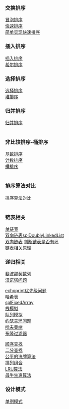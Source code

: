 ### 交换排序
<a href="https://github.com/tiancityycf/algorithm/blob/master/bubbleSort.php" target="_blank" >冒泡排序</a> </br>
<a href="https://github.com/tiancityycf/algorithm/blob/master/quickSort.php" target="_blank" >快速排序</a></br>
<a href="https://github.com/tiancityycf/algorithm/blob/master/simpleQuickSort.php" target="_blank" >简单实现快速排序</a></br>

### 插入排序
<a href="https://github.com/tiancityycf/algorithm/blob/master/insertSort.php" target="_blank" >插入排序</a></br>
<a href="https://github.com/tiancityycf/algorithm/blob/master/shellSort.php" target="_blank" >希尔排序</a></br>

### 选择排序
<a href="https://github.com/tiancityycf/algorithm/blob/master/selectSort.php" target="_blank" >选择排序</a></br>
<a href="https://github.com/tiancityycf/algorithm/blob/master/heapSort.php" target="_blank" >堆排序</a></br>

### 归并排序
<a href="https://github.com/tiancityycf/algorithm/blob/master/mergeSort.php" target="_blank" >归并排序</a></br>
</br>

### 非比较排序-桶排序
<a href="https://github.com/tiancityycf/algorithm/blob/master/radixSort.php" target="_blank" >基数排序</a></br>
<a href="https://github.com/tiancityycf/algorithm/blob/master/countSort.php" target="_blank" >计数排序</a></br>
<a href="https://github.com/tiancityycf/algorithm/blob/master/bucketSort.php" target="_blank" >桶排序</a></br>
</br>
### 排序算法对比
<a href="https://github.com/tiancityycf/algorithm/blob/master/theory/sort.md" target="_blank" >排序算法对比</a></br>
</br>

### 链表相关
<a href="https://github.com/tiancityycf/algorithm/blob/master/linkList.php" target="_blank" >单链表</a></br>
<a href="https://github.com/tiancityycf/algorithm/blob/master/splDoublyLinkedList.php" target="_blank" >双向链表splDoublyLinkedList</a></br>
<a href="https://github.com/tiancityycf/algorithm/blob/master/doublyLinkedList.php" target="_blank" >双向链表</a>
<a href="https://github.com/tiancityycf/algorithm/blob/master/linkedcycle.php" target="_blank" >判断链表是否有环</a></br>
<a href="https://github.com/tiancityycf/algorithm/blob/master/theory/linkedCycle.md" target="_blank" >链表相关原理</a></br>

### 递归相关
<a href="https://github.com/tiancityycf/algorithm/blob/master/fbnq.php" target="_blank" >斐波那契数列</a></br>
<a href="https://github.com/tiancityycf/algorithm/blob/master/hanoi.php" target="_blank" >汉诺塔问题</a></br>

<a href="https://github.com/tiancityycf/algorithm/blob/master/echoprint.php" target="_blank" >echoprint优先级问题</a></br>
<a href="https://github.com/tiancityycf/algorithm/blob/master/hashTable.php" target="_blank" >哈希表</a></br>
<a href="https://github.com/tiancityycf/algorithm/blob/master/splFixedArray.php" target="_blank" >splFixedArray</a></br>
<a href="https://github.com/tiancityycf/algorithm/blob/master/stack.php" target="_blank" >栈模拟</a></br>
<a href="https://github.com/tiancityycf/algorithm/blob/master/queue.php" target="_blank" >队列模拟</a></br>
<a href="https://github.com/tiancityycf/algorithm/blob/master/josephRing.php" target="_blank" >约瑟夫环问题</a></br>
<a href="https://github.com/tiancityycf/algorithm/blob/master/theory/HuffmanTree.md" target="_blank" >哈夫曼树</a></br>
<a href="https://github.com/tiancityycf/algorithm/blob/master/theory/bloom.md" target="_blank" >布隆过滤器</a></br>

<a href="https://github.com/tiancityycf/algorithm/blob/master/seq_sch.php" target="_blank" >顺序查找</a></br>
<a href="https://github.com/tiancityycf/algorithm/blob/master/bin_sch.php" target="_blank" >二分查找</a></br>
<a href="https://github.com/tiancityycf/algorithm/blob/master/wash_card.php" target="_blank" >公平的洗牌算法</a></br>
<a href="https://github.com/tiancityycf/algorithm/blob/master/ac.php" target="_blank" >排列组合</a></br>
<a href="https://github.com/tiancityycf/algorithm/blob/master/lru.php" target="_blank" >LRU算法</a></br>
<a href="https://github.com/tiancityycf/algorithm/blob/master/niu.php" target="_blank" >母牛生崽算法</a></br>

### 设计模式
<a href="https://github.com/tiancityycf/algorithm/blob/master/singleton.php" target="_blank" >单例模式</a></br>

